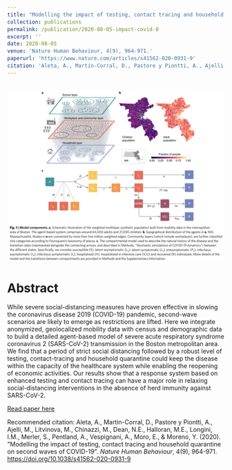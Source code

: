 ```yaml
---
title: "Modelling the impact of testing, contact tracing and household quarantine on second waves of COVID-19"
collection: publications
permalink: /publication/2020-08-05-impact-covid-8
excerpt: ''
date: 2020-08-05
venue: 'Nature Human Behaviour, 4(9), 964-971.'
paperurl: 'https://www.nature.com/articles/s41562-020-0931-9'
citation: 'Aleta, A., Martin-Corral, D., Pastore y Piontti, A., Ajelli, M., Litvinova, M., Chinazzi, M., Dean, N.E.,  Halloran, M.E.,  Longini, I.M.,  Merler, S.,  Pentland, A.,  Vespignani, A.,  Moro, E., & Moreno, Y. (2020). Nature Human Behaviour, 4(9), 964-971'
---
```


<br/><img src='/images/impact-covid.png'>

# Abstract
While severe social-distancing measures have proven effective in slowing the coronavirus disease 2019 (COVID-19) pandemic, second-wave scenarios are likely to emerge as restrictions are lifted. Here we integrate anonymized, geolocalized mobility data with census and demographic data to build a detailed agent-based model of severe acute respiratory syndrome coronavirus 2 (SARS-CoV-2) transmission in the Boston metropolitan area. We find that a period of strict social distancing followed by a robust level of testing, contact-tracing and household quarantine could keep the disease within the capacity of the healthcare system while enabling the reopening of economic activities. Our results show that a response system based on enhanced testing and contact tracing can have a major role in relaxing social-distancing interventions in the absence of herd immunity against SARS-CoV-2.



[Read paper here](https://www.nature.com/articles/s41562-020-0931-9)

Recommended citation: Aleta, A., Martin-Corral, D., Pastore y Piontti, A., Ajelli, M., Litvinova, M., Chinazzi, M., Dean, N.E.,  Halloran, M.E.,  Longini, I.M.,  Merler, S.,  Pentland, A.,  Vespignani, A.,  Moro, E., & Moreno, Y. (2020). &quot;Modelling the impact of testing, contact tracing and household quarantine on second waves of COVID-19&quot;. <i>Nature Human Behaviour</i>, 4(9), 964-971. https://doi.org/10.1038/s41562-020-0931-9
